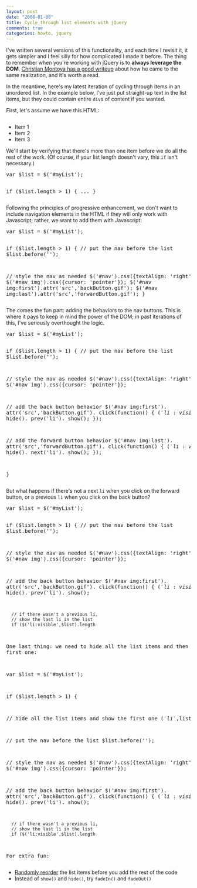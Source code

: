 ```yaml
--- 
layout: post
date: "2008-01-08"
title: Cycle through list elements with jQuery
comments: true
categories: howto, jquery
---
```


I've written several versions of this functionality, and each time I revisit it, it gets simpler and I feel silly for how complicated I made it before. The thing to remember when you're working with jQuery is to <strong>always leverage the DOM</strong>. <a href="http://www.christianmontoya.com/2007/12/10/how-i-learned-to-stop-programming-and-love-the-dom/">Christian Montoya has a good writeup</a> about how he came to the same realization, and it's worth a read.

In the meantime, here's my latest iteration of cycling through items in an unordered list. In the example below, I've just put straight-up text in the list items, but they could contain entire <code>div</code>s of content if you wanted.

First, let's assume we have this HTML:

<div class="CodeRay">
  <div class="code"><pre></pre></div>
</div>
<ul>
  <li>Item 1</li>
  <li>Item 2</li>
  <li>Item 3</li>
</ul>



We'll start by verifying that there's more than one item before we do all the rest of the work. (Of course, if your list length doesn't vary, this <code>if</code> isn't necessary.)

<div class="CodeRay">
  <div class="code"><pre>var $list = $('#myList');

if ($list.length &gt; 1) {
  ...
}</pre></div>
</div>


Following the principles of progressive enhancement, we don't want to include navigation elements in the HTML if they will only work with Javascript; rather, we want to add them with Javascript:

<div class="CodeRay">
  <div class="code"><pre>var $list = $('#myList');

if ($list.length &gt; 1) {
  // put the nav before the list
  $list.before('');

  // style the nav as needed
  $('#nav').css({textAlign: 'right'});
  $('#nav img').css({cursor: 'pointer'});
  $('#nav img:first').attr('src','backButton.gif');
  $('#nav img:last').attr('src','forwardButton.gif');
}</pre></div>
</div>


The comes the fun part: adding the behaviors to the nav buttons. This is where it pays to keep in mind the power of the DOM; in past iterations of this, I've seriously overthought the logic.

<div class="CodeRay">
  <div class="code"><pre>var $list = $('#myList');

if ($list.length &gt; 1) {
  // put the nav before the list
  $list.before('');

  // style the nav as needed
  $('#nav').css({textAlign: 'right'});
  $('#nav img').css({cursor: 'pointer'});

  // add the back button behavior
  $('#nav img:first').
    attr('src','backButton.gif').
    click(function() {
      $('li:visible',$list).
        hide().
        prev('li').
          show();
    });

  // add the forward button behavior
  $('#nav img:last').
    attr('src','forwardButton.gif').
    click(function() {
      $('li:visible',$list).
        hide().
        next('li').
          show();
    });

}</pre></div>
</div>


But what happens if there's not a next <code>li</code> when you click on the forward button, or a previous <code>li</code> when you click on the back button?

<div class="CodeRay">
  <div class="code"><pre>var $list = $('#myList');

if ($list.length &gt; 1) {
  // put the nav before the list
  $list.before('');

  // style the nav as needed
  $('#nav').css({textAlign: 'right'});
  $('#nav img').css({cursor: 'pointer'});

  // add the back button behavior
  $('#nav img:first').
    attr('src','backButton.gif').
    click(function() {
      $('li:visible',$list).
        hide().
        prev('li').
          show();

      // if there wasn't a previous li,
      // show the last li in the list
      if ($('li:visible',$list).length

One last thing: we need to hide all the list items and then show the first one:


var $list = $('#myList');

if ($list.length &gt; 1) {

  // hide all the list items and show the first one
  $('li',$list).hide().eq(0).show();

  // put the nav before the list
  $list.before('');

  // style the nav as needed
  $('#nav').css({textAlign: 'right'});
  $('#nav img').css({cursor: 'pointer'});

  // add the back button behavior
  $('#nav img:first').
    attr('src','backButton.gif').
    click(function() {
      $('li:visible',$list).
        hide().
        prev('li').
          show();

      // if there wasn't a previous li,
      // show the last li in the list
      if ($('li:visible',$list).length

For extra fun:</pre></div>
</div>
<ul>
<li>
<a href="http://blog.rebeccamurphey.com/2007/12/11/jquery-plugin-randomly-reorder-children-elements/">Randomly reorder</a> the list items before you add the rest of the code</li>
<li>Instead of <code>show()</code> and <code>hide()</code>, try <code>fadeIn()</code> and <code>fadeOut()</code>
</li>
</ul>